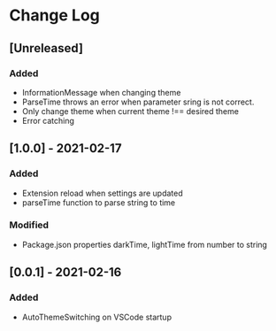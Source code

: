 # Change Log

## [Unreleased]

### Added

- InformationMessage when changing theme
- ParseTime throws an error when parameter sring is not correct.
- Only change theme when current theme !== desired theme
- Error catching

## [1.0.0] - 2021-02-17

### Added

- Extension reload when settings are updated
- parseTime function to parse string to time

### Modified

- Package.json properties darkTime, lightTime from number to string

## [0.0.1] - 2021-02-16

### Added

- AutoThemeSwitching on VSCode startup
